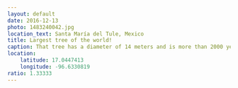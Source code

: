 ```yaml
---
layout: default
date: 2016-12-13
photo: 1483240042.jpg
location_text: Santa María del Tule, Mexico
title: Largest tree of the world!
caption: That tree has a diameter of 14 meters and is more than 2000 years old!
location:
    latitude: 17.0447413
    longitude: -96.6330819
ratio: 1.33333
---
```

